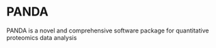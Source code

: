 # PANDA
PANDA is a novel and comprehensive software package for quantitative proteomics data analysis
